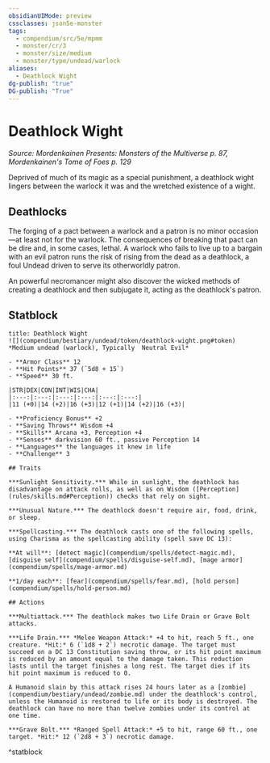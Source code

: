 ```yaml
---
obsidianUIMode: preview
cssclasses: json5e-monster
tags:
  - compendium/src/5e/mpmm
  - monster/cr/3
  - monster/size/medium
  - monster/type/undead/warlock
aliases:
  - Deathlock Wight
dg-publish: "true"
DG-publish: "True"
---
```

# Deathlock Wight
*Source: Mordenkainen Presents: Monsters of the Multiverse p. 87, Mordenkainen's Tome of Foes p. 129*  

Deprived of much of its magic as a special punishment, a deathlock wight lingers between the warlock it was and the wretched existence of a wight.

## Deathlocks

The forging of a pact between a warlock and a patron is no minor occasion—at least not for the warlock. The consequences of breaking that pact can be dire and, in some cases, lethal. A warlock who fails to live up to a bargain with an evil patron runs the risk of rising from the dead as a deathlock, a foul Undead driven to serve its otherworldly patron.

An powerful necromancer might also discover the wicked methods of creating a deathlock and then subjugate it, acting as the deathlock's patron.

## Statblock

```ad-statblock
title: Deathlock Wight
![](compendium/bestiary/undead/token/deathlock-wight.png#token)
*Medium undead (warlock), Typically  Neutral Evil*

- **Armor Class** 12 
- **Hit Points** 37 (`5d8 + 15`)
- **Speed** 30 ft.

|STR|DEX|CON|INT|WIS|CHA|
|:---:|:---:|:---:|:---:|:---:|:---:|
|11 (+0)|14 (+2)|16 (+3)|12 (+1)|14 (+2)|16 (+3)|

- **Proficiency Bonus** +2
- **Saving Throws** Wisdom +4
- **Skills** Arcana +3, Perception +4
- **Senses** darkvision 60 ft., passive Perception 14
- **Languages** the languages it knew in life
- **Challenge** 3

## Traits

***Sunlight Sensitivity.*** While in sunlight, the deathlock has disadvantage on attack rolls, as well as on Wisdom ([Perception](rules/skills.md#Perception)) checks that rely on sight.

***Unusual Nature.*** The deathlock doesn't require air, food, drink, or sleep.

***Spellcasting.*** The deathlock casts one of the following spells, using Charisma as the spellcasting ability (spell save DC 13):

**At will**: [detect magic](compendium/spells/detect-magic.md), [disguise self](compendium/spells/disguise-self.md), [mage armor](compendium/spells/mage-armor.md)

**1/day each**: [fear](compendium/spells/fear.md), [hold person](compendium/spells/hold-person.md)

## Actions

***Multiattack.*** The deathlock makes two Life Drain or Grave Bolt attacks.

***Life Drain.*** *Melee Weapon Attack:* +4 to hit, reach 5 ft., one creature. *Hit:* 6 (`1d8 + 2`) necrotic damage. The target must succeed on a DC 13 Constitution saving throw, or its hit point maximum is reduced by an amount equal to the damage taken. This reduction lasts until the target finishes a long rest. The target dies if its hit point maximum is reduced to 0.

A Humanoid slain by this attack rises 24 hours later as a [zombie](compendium/bestiary/undead/zombie.md) under the deathlock's control, unless the Humanoid is restored to life or its body is destroyed. The deathlock can have no more than twelve zombies under its control at one time.

***Grave Bolt.*** *Ranged Spell Attack:* +5 to hit, range 60 ft., one target. *Hit:* 12 (`2d8 + 3`) necrotic damage.
```
^statblock
